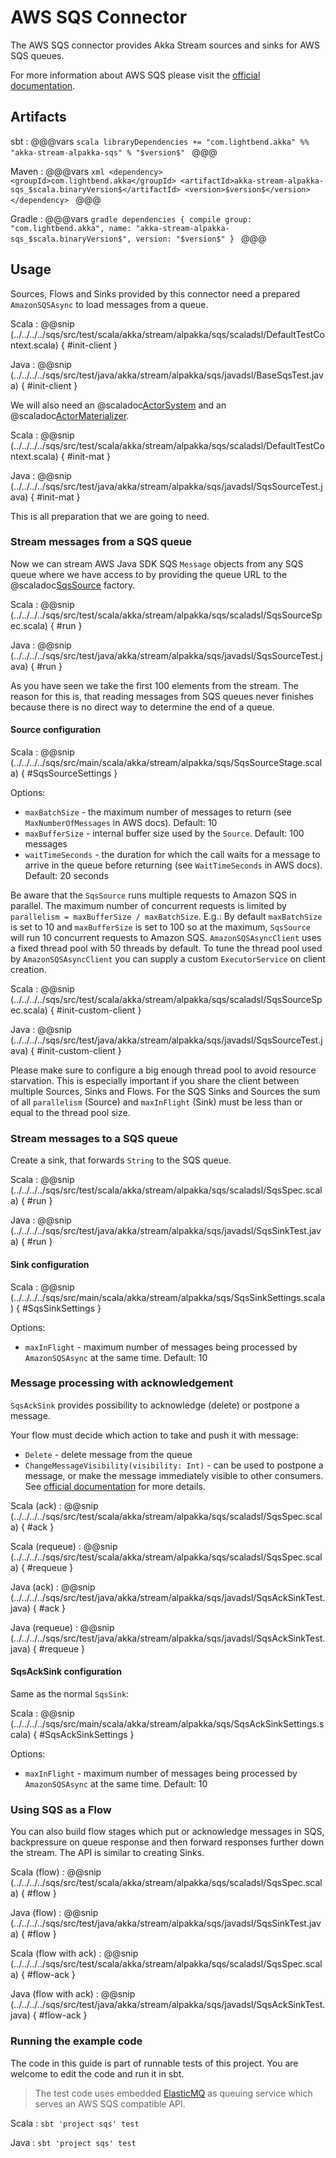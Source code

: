 # AWS SQS Connector

The AWS SQS connector provides Akka Stream sources and sinks for AWS SQS queues.

For more information about AWS SQS please visit the [official documentation](https://aws.amazon.com/documentation/sqs/).

## Artifacts

sbt
:   @@@vars
    ```scala
    libraryDependencies += "com.lightbend.akka" %% "akka-stream-alpakka-sqs" % "$version$"
    ```
    @@@

Maven
:   @@@vars
    ```xml
    <dependency>
      <groupId>com.lightbend.akka</groupId>
      <artifactId>akka-stream-alpakka-sqs_$scala.binaryVersion$</artifactId>
      <version>$version$</version>
    </dependency>
    ```
    @@@

Gradle
:   @@@vars
    ```gradle
    dependencies {
      compile group: "com.lightbend.akka", name: "akka-stream-alpakka-sqs_$scala.binaryVersion$", version: "$version$"
    }
    ```
    @@@

## Usage

Sources, Flows and Sinks provided by this connector need a prepared `AmazonSQSAsync` to load messages from a queue.

Scala
: @@snip (../../../../sqs/src/test/scala/akka/stream/alpakka/sqs/scaladsl/DefaultTestContext.scala) { #init-client }

Java
: @@snip (../../../../sqs/src/test/java/akka/stream/alpakka/sqs/javadsl/BaseSqsTest.java) { #init-client }

We will also need an @scaladoc[ActorSystem](akka.actor.ActorSystem) and an @scaladoc[ActorMaterializer](akka.stream.ActorMaterializer).

Scala
: @@snip (../../../../sqs/src/test/scala/akka/stream/alpakka/sqs/scaladsl/DefaultTestContext.scala) { #init-mat }

Java
: @@snip (../../../../sqs/src/test/java/akka/stream/alpakka/sqs/javadsl/SqsSourceTest.java) { #init-mat }

This is all preparation that we are going to need.

### Stream messages from a SQS queue

Now we can stream AWS Java SDK SQS `Message` objects from any SQS queue where we have access to by providing the queue URL to the
@scaladoc[SqsSource](akka.stream.alpakka.sqs.scaladsl.SqsSource$) factory.

Scala
: @@snip (../../../../sqs/src/test/scala/akka/stream/alpakka/sqs/scaladsl/SqsSourceSpec.scala) { #run }

Java
: @@snip (../../../../sqs/src/test/java/akka/stream/alpakka/sqs/javadsl/SqsSourceTest.java) { #run }

As you have seen we take the first 100 elements from the stream. The reason for this is, that reading messages from
SQS queues never finishes because there is no direct way to determine the end of a queue.

#### Source configuration

Scala
: @@snip (../../../../sqs/src/main/scala/akka/stream/alpakka/sqs/SqsSourceStage.scala) { #SqsSourceSettings }

Options:

 - `maxBatchSize` - the maximum number of messages to return (see `MaxNumberOfMessages` in AWS docs). Default: 10
 - `maxBufferSize` - internal buffer size used by the `Source`. Default: 100 messages
 - `waitTimeSeconds` - the duration for which the call waits for a message to arrive in the queue before
    returning (see `WaitTimeSeconds` in AWS docs). Default: 20 seconds

Be aware that the `SqsSource` runs multiple requests to Amazon SQS in parallel. The maximum number of concurrent
requests is limited by `parallelism = maxBufferSize / maxBatchSize`. E.g.: By default `maxBatchSize` is set to 10 and
`maxBufferSize` is set to 100 so at the maximum, `SqsSource` will run 10 concurrent requests to Amazon SQS. `AmazonSQSAsyncClient`
uses a fixed thread pool with 50 threads by default. To tune the thread pool used by
`AmazonSQSAsyncClient` you can supply a custom `ExecutorService` on client creation.

Scala
: @@snip (../../../../sqs/src/test/scala/akka/stream/alpakka/sqs/scaladsl/SqsSourceSpec.scala) { #init-custom-client }

Java
: @@snip (../../../../sqs/src/test/java/akka/stream/alpakka/sqs/javadsl/SqsSourceTest.java) { #init-custom-client }

Please make sure to configure a big enough thread pool to avoid resource starvation. This is especially important
if you share the client between multiple Sources, Sinks and Flows. For the SQS Sinks and Sources the sum of all
`parallelism` (Source) and `maxInFlight` (Sink) must be less than or equal to the thread pool size.

### Stream messages to a SQS queue

Create a sink, that forwards `String` to the SQS queue.

Scala
: @@snip (../../../../sqs/src/test/scala/akka/stream/alpakka/sqs/scaladsl/SqsSpec.scala) { #run }

Java
: @@snip (../../../../sqs/src/test/java/akka/stream/alpakka/sqs/javadsl/SqsSinkTest.java) { #run }

#### Sink configuration

Scala
: @@snip (../../../../sqs/src/main/scala/akka/stream/alpakka/sqs/SqsSinkSettings.scala) { #SqsSinkSettings }

Options:

 - `maxInFlight` - maximum number of messages being processed by `AmazonSQSAsync` at the same time. Default: 10


### Message processing with acknowledgement

`SqsAckSink` provides possibility to acknowledge (delete) or postpone a message.

Your flow must decide which action to take and push it with message:

 - `Delete` - delete message from the queue
 - `ChangeMessageVisibility(visibility: Int)` - can be used to postpone a message, or make
 the message immediately visible to other consumers. See [official documentation](http://docs.aws.amazon.com/AWSSimpleQueueService/latest/SQSDeveloperGuide/sqs-visibility-timeout.html)
for more details. 
 
Scala (ack)
: @@snip (../../../../sqs/src/test/scala/akka/stream/alpakka/sqs/scaladsl/SqsSpec.scala) { #ack }

Scala (requeue)
: @@snip (../../../../sqs/src/test/scala/akka/stream/alpakka/sqs/scaladsl/SqsSpec.scala) { #requeue }

Java (ack)
: @@snip (../../../../sqs/src/test/java/akka/stream/alpakka/sqs/javadsl/SqsAckSinkTest.java) { #ack }

Java (requeue)
: @@snip (../../../../sqs/src/test/java/akka/stream/alpakka/sqs/javadsl/SqsAckSinkTest.java) { #requeue }

#### SqsAckSink configuration

Same as the normal `SqsSink`:

Scala
: @@snip (../../../../sqs/src/main/scala/akka/stream/alpakka/sqs/SqsAckSinkSettings.scala) { #SqsAckSinkSettings }

Options:

 - `maxInFlight` - maximum number of messages being processed by `AmazonSQSAsync` at the same time. Default: 10

### Using SQS as a Flow

You can also build flow stages which put or acknowledge messages in SQS, backpressure on queue response and then forward
responses further down the stream. The API is similar to creating Sinks.

Scala (flow)
: @@snip (../../../../sqs/src/test/scala/akka/stream/alpakka/sqs/scaladsl/SqsSpec.scala) { #flow }

Java (flow)
: @@snip (../../../../sqs/src/test/java/akka/stream/alpakka/sqs/javadsl/SqsSinkTest.java) { #flow }

Scala (flow with ack)
: @@snip (../../../../sqs/src/test/scala/akka/stream/alpakka/sqs/scaladsl/SqsSpec.scala) { #flow-ack }

Java (flow with ack)
: @@snip (../../../../sqs/src/test/java/akka/stream/alpakka/sqs/javadsl/SqsAckSinkTest.java) { #flow-ack }

### Running the example code

The code in this guide is part of runnable tests of this project. You are welcome to edit the code and run it in sbt.

> The test code uses embedded [ElasticMQ](https://github.com/adamw/elasticmq) as queuing service which serves an AWS SQS
> compatible API.

Scala
:   ```
    sbt 'project sqs' test
    ```

Java
:   ```
    sbt 'project sqs' test
    ```

